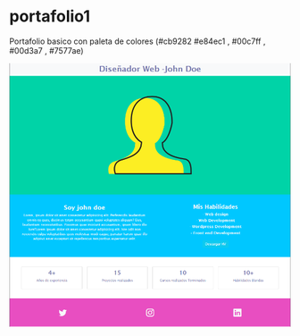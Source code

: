 # portafolio1
Portafolio basico con paleta de colores (#cb9282   #e84ec1  , #00c7ff  , #00d3a7  , #7577ae)

![](https://github.com/alejandro402/portafolio1/blob/main/PortafolioPersonal/img/Captura2.PNG)
